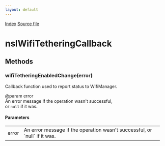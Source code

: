 ```yaml
---
layout: default
---
```

<div id='links'><a href="../index.html">Index</a>
<a href="http://dxr.mozilla.org/mozilla-central/source/dom/system/gonk/nsINetworkService.idl">Source file</a>
</div>

# nsIWifiTetheringCallback #

## Methods ##

### wifiTetheringEnabledChange(error) ###
  
Callback function used to report status to WifiManager.  
  
@param error  
       An error message if the operation wasn't successful,  
       or `null` if it was.  
  

#### Parameters ####

<table>

<tr>
<td>error</td>
<td>       An error message if the operation wasn't successful,  
       or `null` if it was.  
</td>
</tr>

</table>
